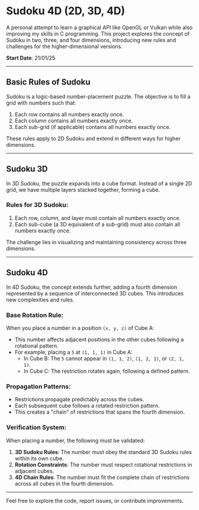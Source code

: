 # Sudoku 4D (2D, 3D, 4D) 

A personal attempt to learn a graphical API like OpenGL or Vulkan while also improving my skills in C programming. This project explores the concept of Sudoku in two, three, and four dimensions, introducing new rules and challenges for the higher-dimensional versions.

**Start Date**: 21/01/25 

---

## Basic Rules of Sudoku

Sudoku is a logic-based number-placement puzzle. The objective is to fill a grid with numbers such that:

1. Each row contains all numbers exactly once.
2. Each column contains all numbers exactly once.
3. Each sub-grid (if applicable) contains all numbers exactly once.

These rules apply to 2D Sudoku and extend in different ways for higher dimensions.

---

## Sudoku 3D

In 3D Sudoku, the puzzle expands into a cube format. Instead of a single 2D grid, we have multiple layers stacked together, forming a cube.

### Rules for 3D Sudoku:
1. Each row, column, and layer must contain all numbers exactly once.
2. Each sub-cube (a 3D equivalent of a sub-grid) must also contain all numbers exactly once.

The challenge lies in visualizing and maintaining consistency across three dimensions.

---

## Sudoku 4D

In 4D Sudoku, the concept extends further, adding a fourth dimension represented by a sequence of interconnected 3D cubes. This introduces new complexities and rules.

### Base Rotation Rule:
When you place a number in a position `(x, y, z)` of Cube A:
- This number affects adjacent positions in the other cubes following a rotational pattern.
- For example, placing a `5` at `(1, 1, 1)` in Cube A:
  - In Cube B: The `5` cannot appear in `(1, 1, 2)`, `(1, 2, 1)`, or `(2, 1, 1)`.
  - In Cube C: The restriction rotates again, following a defined pattern.

### Propagation Patterns:
- Restrictions propagate predictably across the cubes.
- Each subsequent cube follows a rotated restriction pattern.
- This creates a "chain" of restrictions that spans the fourth dimension.

### Verification System:
When placing a number, the following must be validated:
1. **3D Sudoku Rules**: The number must obey the standard 3D Sudoku rules within its own cube.
2. **Rotation Constraints**: The number must respect rotational restrictions in adjacent cubes.
3. **4D Chain Rules**: The number must fit the complete chain of restrictions across all cubes in the fourth dimension.

---

Feel free to explore the code, report issues, or contribute improvements.
